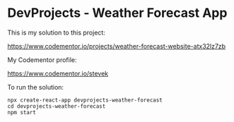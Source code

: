 # DevProjects - Weather Forecast App

This is my solution to this project:

https://www.codementor.io/projects/weather-forecast-website-atx32lz7zb

My Codementor profile:

https://www.codementor.io/stevek

To run the solution:

    npx create-react-app devprojects-weather-forecast
    cd devprojects-weather-forecast
    npm start
